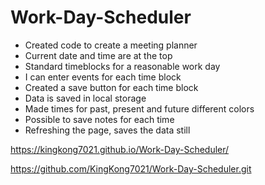 # Work-Day-Scheduler
- Created code to create a meeting planner
- Current date and time are at the top
- Standard timeblocks for a reasonable work day 
- I can enter events for each time block
- Created a save button for each time block
- Data is saved in local storage 
- Made times for past, present and future different colors
- Possible to save notes for each time
- Refreshing the page, saves the data still

https://kingkong7021.github.io/Work-Day-Scheduler/

https://github.com/KingKong7021/Work-Day-Scheduler.git
